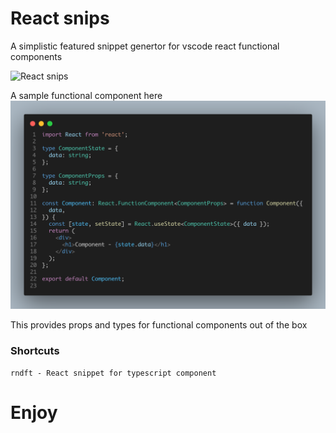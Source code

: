 # React snips 
A simplistic featured snippet genertor for vscode react functional components

![React snips](https://res.cloudinary.com/forinda/image/upload/v1675580487/icon-react-snip.png)

A sample functional component here
![](assets/react-snip-code1.png)

This provides props and types for functional components out of the box

### Shortcuts
`rndft - React snippet for typescript component` 

# Enjoy